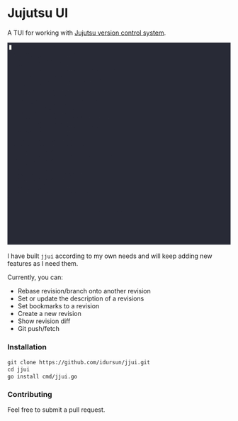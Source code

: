 # Jujutsu UI

A TUI for working with [Jujutsu version control system](https://github.com/martinvonz/jj).

![GIF](./docs/jjui.gif)

I have built `jjui` according to my own needs and will keep adding new features as I need them.

Currently, you can:

* Rebase revision/branch onto another revision
* Set or update the description of a revisions
* Set bookmarks to a revision
* Create a new revision
* Show revision diff
* Git push/fetch

### Installation

```
git clone https://github.com/idursun/jjui.git
cd jjui
go install cmd/jjui.go
```

### Contributing

Feel free to submit a pull request.
